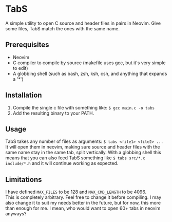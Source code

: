 # TabS
A simple utility to open C source and header files in pairs in Neovim.
Give some files, TabS match the ones with the same name.

## Prerequisites
- Neovim
- C compiler to compile by source (makefile uses gcc, but it's very simple to edit)
- A globbing shell (such as bash, zsh, ksh, csh, and anything that expands a '*')

## Installation
1. Compile the single c file with something like: `$ gcc main.c -o tabs`
2. Add the resulting binary to your PATH.

## Usage
TabS takes any number of files as arguments:
`$ tabs <file1> <file2> ...`  
It will open them in neovim, making sure source and header files with the same name stay in the same tab, split vertically.
With a globbing shell this means that you can also feed TabS something like `$ tabs src/*.c include/*.h` and it will continue working as expected.

## Limitations
I have defined `MAX_FILES` to be 128 and `MAX_CMD_LENGTH` to be 4096.  
This is completely arbitrary.
Feel free to change it before compiling.
I may also change it to suit my needs better in the future, but for now, this more than enough for me.
I mean, who would want to open 60+ tabs in neovim anyways?
